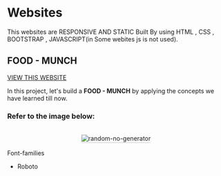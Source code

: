 # Websites
This websites are RESPONSIVE AND STATIC  Built By using HTML , CSS , BOOTSTRAP , JAVASCRIPT(in Some webites js is not used).

## FOOD - MUNCH
[VIEW THIS WEBSITE](https://hari09foodmuch.ccbp.tech/)

In this project, let's build a **FOOD - MUNCH** by applying the concepts we have learned till now.

### Refer to the image below:

<br/>
<div style="text-align: center;">
    <img src="https://res.cloudinary.com/harikrishnar/image/upload/v1679823294/Food_-_Munch_elfofj.png" alt="random-no-generator" style="max-width:70%;box-shadow:0 2.8px 2.2px rgba(0, 0, 0, 0.12)">
</div>
<br/>

<summary>Font-families</summary>

- Roboto

</details>


